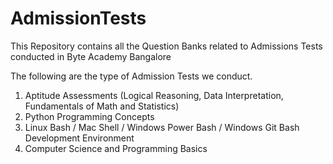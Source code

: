 # AdmissionTests
This Repository contains all the Question Banks related to Admissions Tests conducted in Byte Academy Bangalore

The following are the type of Admission Tests we conduct.

1. Aptitude Assessments (Logical Reasoning, Data Interpretation, Fundamentals of Math and Statistics)
2. Python Programming Concepts 
3. Linux Bash / Mac Shell / Windows Power Bash / Windows Git Bash Development Environment
4. Computer Science and Programming Basics
